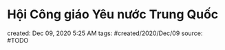 # Hội Công giáo Yêu nước Trung Quốc

created: Dec 09, 2020 5:25 AM
tags: #created/2020/Dec/09
source: #TODO